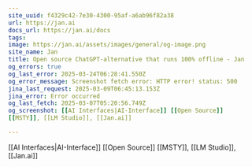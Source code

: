 ```yaml
---
site_uuid: f4329c42-7e30-4300-95af-a6ab96f82a38
url: https://jan.ai
docs_url: https://jan.ai/docs
tags: 
image: https://jan.ai/assets/images/general/og-image.png
site_name: Jan
title: Open source ChatGPT-alternative that runs 100% offline - Jan
og_errors: true
og_last_error: 2025-03-24T06:28:41.550Z
og_error_message: Screenshot fetch error: HTTP error! status: 500
jina_last_request: 2025-03-09T06:45:13.153Z
jina_error: Error occurred
og_last_fetch: 2025-03-07T05:20:56.749Z
og_screenshot: [[AI Interfaces|AI-Interface]] [[Open Source]]
[[MSTY]], [[LM Studio]], [[Jan.ai]]

---
```

[[AI Interfaces|AI-Interface]] [[Open Source]]
[[MSTY]], [[LM Studio]], [[Jan.ai]]
